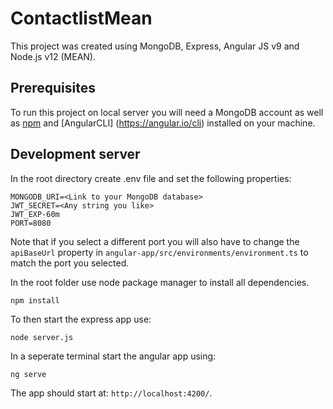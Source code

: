 # ContactlistMean

This project was created using MongoDB, Express, Angular JS v9 and Node.js v12 (MEAN).

## Prerequisites

To run this project on local server you will need a MongoDB account as well as [npm](https://docs.npmjs.com/) and [AngularCLI] (https://angular.io/cli) installed on your machine.

## Development server

In the root directory create .env file and set the following properties:

```
MONGODB_URI=<Link to your MongoDB database>
JWT_SECRET=<Any string you like>
JWT_EXP-60m
PORT=8080
```

Note that if you select a different port you will also have to change the `apiBaseUrl` property in `angular-app/src/environments/environment.ts` to match the port you selected.

In the root folder use node package manager to install all dependencies.

```
npm install
```

To then start the express app use:

```
node server.js
```

In a seperate terminal start the angular app using:

```
ng serve
```

The app should start at: `http://localhost:4200/`.



